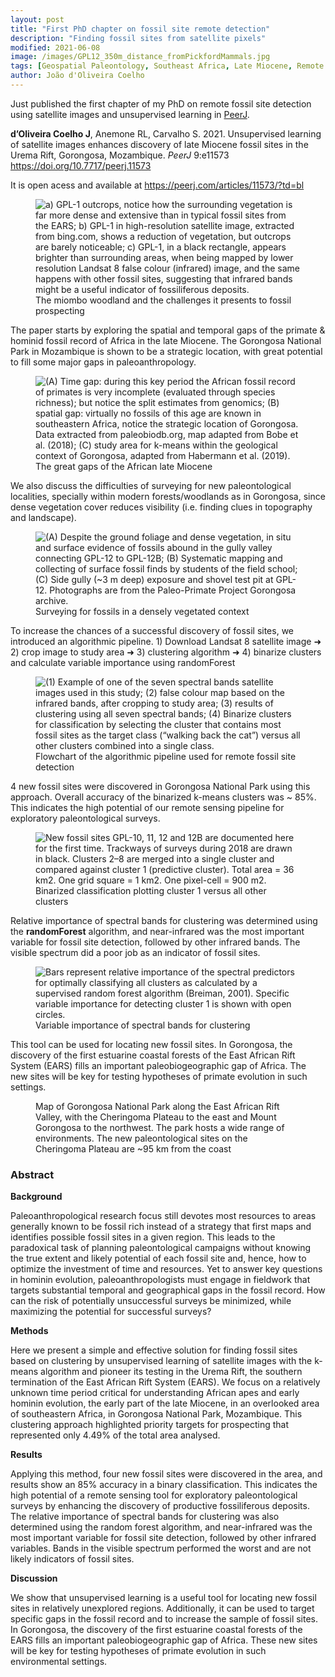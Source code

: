 ```yaml
---
layout: post
title: "First PhD chapter on fossil site remote detection"
description: "Finding fossil sites from satellite pixels"
modified: 2021-06-08
image: /images/GPL12_350m_distance_fromPickfordMammals.jpg
tags: [Geospatial Paleontology, Southeast Africa, Late Miocene, Remote Sensing, Unsupervised Learning]
author: João d'Oliveira Coelho
---
```


Just published the first chapter of my PhD on remote fossil site detection using satellite images and unsupervised learning in <a href = "https://peerj.com/articles/11573/?td=bl" target = "_blank">PeerJ</a>.

**d’Oliveira Coelho J**, Anemone RL, Carvalho S. 2021. Unsupervised learning of satellite images enhances discovery of late Miocene fossil sites in the Urema Rift, Gorongosa, Mozambique. *PeerJ* 9:e11573 https://doi.org/10.7717/peerj.11573

It is open acess and available at <a href = "https://peerj.com/articles/11573/?td=bl" target = "_blank">https://peerj.com/articles/11573/?td=bl</a>

<figure>
	<img src="https://raw.githubusercontent.com/Delvis/kmeansGorongosa/master/img/kmeansGorongosa_Figure_2.png" alt="a) GPL-1 outcrops, notice how the surrounding vegetation is far more dense and extensive than in typical fossil sites from the EARS; b) GPL-1 in high-resolution satellite image, extracted from bing.com, shows a reduction of vegetation, but outcrops are barely noticeable; c) GPL-1, in a black rectangle, appears brighter than surrounding areas, when being mapped by lower resolution Landsat 8 false colour (infrared) image, and the same happens with other fossil sites, suggesting that infrared bands might be a useful indicator of fossiliferous deposits.">
	<figcaption>The miombo woodland and the challenges it presents to fossil prospecting</figcaption>
</figure>

The paper starts by exploring the spatial and temporal gaps of the primate & hominid fossil record of Africa in the late Miocene. The Gorongosa National Park in Mozambique is shown to be a strategic location, with great potential to fill some major gaps in paleoanthropology.

<figure>
	<img src="https://raw.githubusercontent.com/Delvis/kmeansGorongosa/master/img/kmeansGorongosa_Figure_1.png" alt="(A) Time gap: during this key period the African fossil record of primates is very incomplete (evaluated through species richness); but notice the split estimates from genomics; (B) spatial gap: virtually no fossils of this age are known in southeastern Africa, notice the strategic location of Gorongosa. Data extracted from paleobiodb.org, map adapted from Bobe et al. (2018); (C) study area for k-means within the geological context of Gorongosa, adapted from Habermann et al. (2019).">
	<figcaption>The great gaps of the African late Miocene</figcaption>
</figure>

We also discuss the difficulties of surveying for new paleontological localities, specially within modern forests/woodlands as in Gorongosa, since dense vegetation cover reduces visibility (i.e. finding clues in topography and landscape).

<figure>
	<img src="https://raw.githubusercontent.com/Delvis/kmeansGorongosa/master/img/kmeansGorongosa_Figure_3.png" alt="(A) Despite the ground foliage and dense vegetation, in situ and surface evidence of fossils abound in the gully valley connecting GPL-12 to GPL-12B; (B) Systematic mapping and collecting of surface fossil finds by students of the field school; (C) Side gully (~3 m deep) exposure and shovel test pit at GPL-12. Photographs are from the Paleo-Primate Project Gorongosa archive.">
	<figcaption>Surveying for fossils in a densely vegetated context</figcaption>
</figure>

To increase the chances of a successful discovery of fossil sites, we introduced an algorithmic pipeline. 1) Download Landsat 8 satellite image ➜ 2) crop image to study area ➜ 3) clustering algorithm ➜ 4) binarize clusters and calculate variable importance using randomForest 

<figure>
	<img src="https://raw.githubusercontent.com/Delvis/kmeansGorongosa/master/img/kmeansGorongosa_Figure_4.png" alt="(1) Example of one of the seven spectral bands satellite images used in this study; (2) false colour map based on the infrared bands, after cropping to study area; (3) results of clustering using all seven spectral bands; (4) Binarize clusters for classification by selecting the cluster that contains most fossil sites as the target class (“walking back the cat”) versus all other clusters combined into a single class.">
	<figcaption>Flowchart of the algorithmic pipeline used for remote fossil site detection</figcaption>
</figure>

4 new fossil sites were discovered in Gorongosa National Park using this approach. Overall accuracy of the binarized k-means clusters was ~ 85%. This indicates the high potential of our remote sensing pipeline for exploratory paleontological surveys.

<figure>
	<img src="https://raw.githubusercontent.com/Delvis/kmeansGorongosa/master/img/kmeansGorongosa_Figure_7.png" alt="New fossil sites GPL-10, 11, 12 and 12B are documented here for the first time. Trackways of surveys during 2018 are drawn in black. Clusters 2–8 are merged into a single cluster and compared against cluster 1 (predictive cluster). Total area = 36 km2. One grid square = 1 km2. One pixel-cell = 900 m2.">
	<figcaption>Binarized classification plotting cluster 1 versus all other clusters</figcaption>
</figure>

Relative importance of spectral bands for clustering was determined using the **randomForest** algorithm, and near-infrared was the most important variable for fossil site detection, followed by other infrared bands. The visible spectrum did a poor job as an indicator of fossil sites.

<figure>
	<img src="https://raw.githubusercontent.com/Delvis/kmeansGorongosa/master/img/kmeansGorongosa_Figure_8.png" alt="Bars represent relative importance of the spectral predictors for optimally classifying all clusters as calculated by a supervised random forest algorithm (Breiman, 2001). Specific variable importance for detecting cluster 1 is shown with open circles.">
	<figcaption>Variable importance of spectral bands for clustering</figcaption>
</figure>

This tool can be used for locating new fossil sites. In Gorongosa, the discovery of the first estuarine coastal forests of the East African Rift System (EARS) fills an important paleobiogeographic gap of Africa. The new sites will be key for testing hypotheses of primate evolution in such settings.

<figure>
	<img src="/images/Figure2A_map_HQ_with_stream_network.jpg" alt="">
	<figcaption> Map of Gorongosa National Park along the East African Rift Valley, with the Cheringoma Plateau to the east and Mount Gorongosa to the northwest. The park hosts a wide range of environments. The new paleontological sites on the Cheringoma Plateau are ~95 km from the coast</figcaption>
</figure>


<h3>Abstract</h3>

**Background**

Paleoanthropological research focus still devotes most resources to areas generally known to be fossil rich instead of a strategy that first maps and identifies possible fossil sites in a given region. This leads to the paradoxical task of planning paleontological campaigns without knowing the true extent and likely potential of each fossil site and, hence, how to optimize the investment of time and resources. Yet to answer key questions in hominin evolution, paleoanthropologists must engage in fieldwork that targets substantial temporal and geographical gaps in the fossil record. How can the risk of potentially unsuccessful surveys be minimized, while maximizing the potential for successful surveys?

**Methods**

Here we present a simple and effective solution for finding fossil sites based on clustering by unsupervised learning of satellite images with the k-means algorithm and pioneer its testing in the Urema Rift, the southern termination of the East African Rift System (EARS). We focus on a relatively unknown time period critical for understanding African apes and early hominin evolution, the early part of the late Miocene, in an overlooked area of southeastern Africa, in Gorongosa National Park, Mozambique. This clustering approach highlighted priority targets for prospecting that represented only 4.49% of the total area analysed.

**Results**

Applying this method, four new fossil sites were discovered in the area, and results show an 85% accuracy in a binary classification. This indicates the high potential of a remote sensing tool for exploratory paleontological surveys by enhancing the discovery of productive fossiliferous deposits. The relative importance of spectral bands for clustering was also determined using the random forest algorithm, and near-infrared was the most important variable for fossil site detection, followed by other infrared variables. Bands in the visible spectrum performed the worst and are not likely indicators of fossil sites.

**Discussion**

We show that unsupervised learning is a useful tool for locating new fossil sites in relatively unexplored regions. Additionally, it can be used to target specific gaps in the fossil record and to increase the sample of fossil sites. In Gorongosa, the discovery of the first estuarine coastal forests of the EARS fills an important paleobiogeographic gap of Africa. These new sites will be key for testing hypotheses of primate evolution in such environmental settings.
